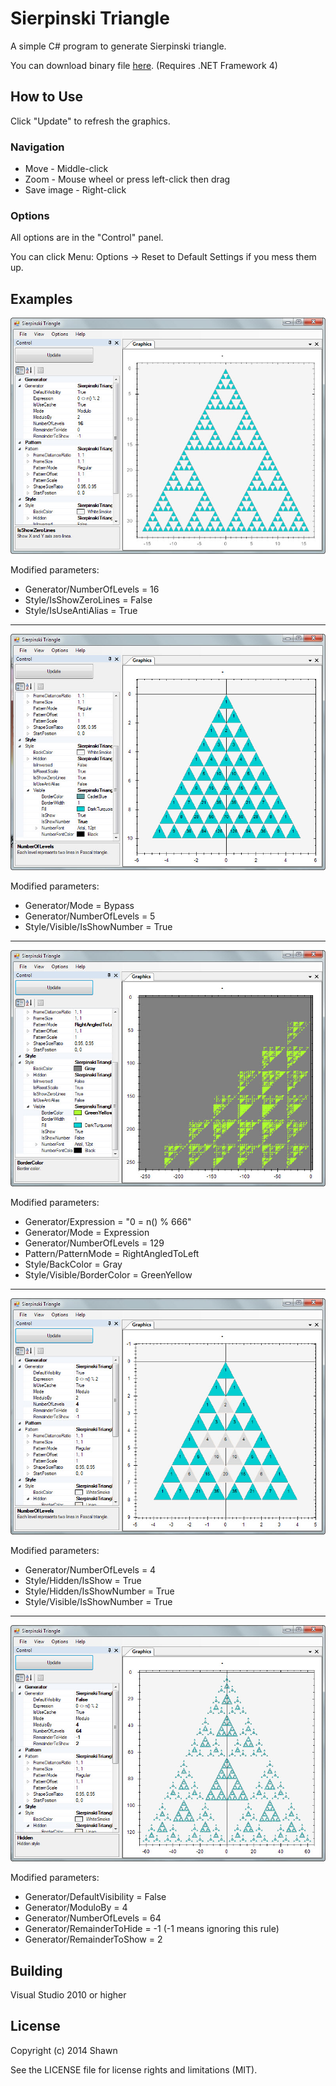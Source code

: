 # Sierpinski Triangle

A simple C# program to generate Sierpinski triangle.

You can download binary file [here][binary]. (Requires .NET Framework 4)

## How to Use

Click "Update" to refresh the graphics.

### Navigation

- Move - Middle-click
- Zoom - Mouse wheel or press left-click then drag
- Save image - Right-click

### Options

All options are in the "Control" panel.

You can click Menu: Options -> Reset to Default Settings if you mess them up.

## Examples

![screenshot1][screenshot1]

Modified parameters:

- Generator/NumberOfLevels = 16
- Style/IsShowZeroLines = False
- Style/IsUseAntiAlias = True

***

![screenshot2][screenshot2]

Modified parameters:

- Generator/Mode = Bypass
- Generator/NumberOfLevels = 5
- Style/Visible/IsShowNumber = True

***

![screenshot3][screenshot3]

Modified parameters:

- Generator/Expression = "0 = n() % 666"
- Generator/Mode = Expression
- Generator/NumberOfLevels = 129
- Pattern/PatternMode = RightAngledToLeft
- Style/BackColor = Gray
- Style/Visible/BorderColor = GreenYellow

***

![screenshot4][screenshot4]

Modified parameters:

- Generator/NumberOfLevels = 4
- Style/Hidden/IsShow = True
- Style/Hidden/IsShowNumber = True
- Style/Visible/IsShowNumber = True

***

![screenshot5][screenshot5]

Modified parameters:

- Generator/DefaultVisibility = False
- Generator/ModuloBy = 4
- Generator/NumberOfLevels = 64
- Generator/RemainderToHide = -1 (-1 means ignoring this rule)
- Generator/RemainderToShow = 2

## Building

Visual Studio 2010 or higher

## License

Copyright (c) 2014 Shawn

See the LICENSE file for license rights and limitations (MIT).

[binary]: //github.com/ebola777/Sierpinski-Triangle/raw/master/binaries/SierpinskiTriangle.zip
[screenshot1]: //raw.githubusercontent.com/ebola777/Sierpinski-Triangle/master/doc/screenshot1.jpg
[screenshot2]: //raw.githubusercontent.com/ebola777/Sierpinski-Triangle/master/doc/screenshot2.jpg
[screenshot3]: //raw.githubusercontent.com/ebola777/Sierpinski-Triangle/master/doc/screenshot3.jpg
[screenshot4]: //raw.githubusercontent.com/ebola777/Sierpinski-Triangle/master/doc/screenshot4.jpg
[screenshot5]: //raw.githubusercontent.com/ebola777/Sierpinski-Triangle/master/doc/screenshot5.jpg

